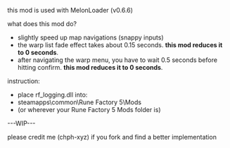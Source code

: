 this mod is used with MelonLoader (v0.6.6)

what does this mod do?
- slightly speed up map navigations (snappy inputs)
- the warp list fade effect takes about 0.15 seconds. **this mod reduces it to 0 seconds**.
- after navigating the warp menu, you have to wait 0.5 seconds before hitting confirm. ****this mod reduces it to 0 seconds****.

instruction:
- place rf_logging.dll into:
- steamapps\common\Rune Factory 5\Mods
- (or wherever your Rune Factory 5 Mods folder is)

---WIP---

please credit me (chph-xyz) if you fork and find a better implementation
